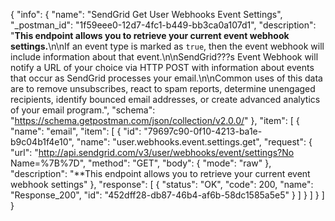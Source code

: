 {
  "info": {
    "name": "SendGrid Get User Webhooks Event Settings",
    "_postman_id": "1f59eee0-12d7-4fc1-b449-bb3ca0a107d1",
    "description": "**This endpoint allows you to retrieve your current event webhook settings.**\n\nIf an event type is marked as `true`, then the event webhook will include information about that event.\n\nSendGrid???s Event Webhook will notify a URL of your choice via HTTP POST with information about events that occur as SendGrid processes your email.\n\nCommon uses of this data are to remove unsubscribes, react to spam reports, determine unengaged recipients, identify bounced email addresses, or create advanced analytics of your email program.",
    "schema": "https://schema.getpostman.com/json/collection/v2.0.0/"
  },
  "item": [
    {
      "name": "email",
      "item": [
        {
          "id": "79697c90-0f10-4213-ba1e-b9c04b1f4e10",
          "name": "user.webhooks.event.settings.get",
          "request": {
            "url": "http://api.sendgrid.com/v3/user/webhooks/event/settings?No Name=%7B%7D",
            "method": "GET",
            "body": {
              "mode": "raw"
            },
            "description": "**This endpoint allows you to retrieve your current event webhook settings"
          },
          "response": [
            {
              "status": "OK",
              "code": 200,
              "name": "Response_200",
              "id": "452dff28-db87-46b4-af6b-58dc1585a5e5"
            }
          ]
        }
      ]
    }
  ]
}